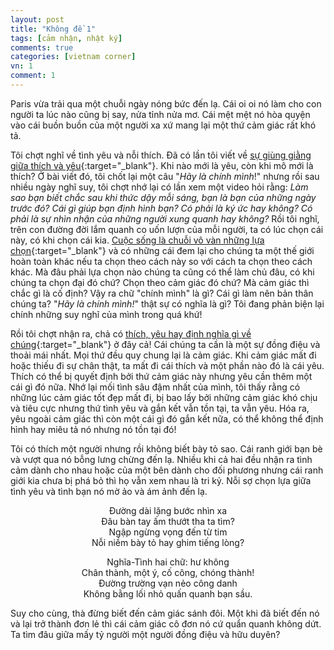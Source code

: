 ```yaml
---
layout: post
title: "Không đề 1"
tags: [cảm nhận, nhật ký]
comments: true
categories: [vietnam corner]
vn: 1
comment: 1
---
```


Paris vừa trải qua một chuỗi ngày nóng bức đến lạ. Cái oi oi nó làm cho con người ta lúc nào cũng bị say, nửa tỉnh nửa mơ. Cái mệt mệt nó hòa quyện vào cái buồn buồn của một người xa xứ mang lại một thứ cảm giác rất khó tả. 

Tôi chợt nghĩ về tình yêu và nỗi thích. Đã có lần tôi viết về [sự giùng giằng giữa thích và yêu]({{site.url}}{{site.baseurl}}/co-that-su-yeu "Có thật sự yêu?"){:target="_blank"}. Khi nào mới là yêu, còn khi mô mới là thích? Ở bài viết đó, tôi chốt lại một câu "*Hãy là chính mình*!" nhưng rồi sau nhiều ngày nghĩ suy, tôi chợt nhớ lại có lần xem một video hỏi rằng: *Làm sao bạn biết chắc sau khi thức dậy mỗi sáng, bạn là bạn của những ngày trước đó? Cái gì giúp bạn định hình bạn? Có phải là ký ức hay không? Có phải là sự nhìn nhận của những người xung quanh hay không?* Rồi tôi nghĩ, trên con đường đời lắm quanh co uốn lượn của mỗi người, ta có lúc chọn cái này, có khi chọn cái kia. [Cuộc sống là chuỗi vô vàn những lựa chọn]({{site.url}}{{site.baseurl}}/lua-chon-va-ban-da-lon "Lựa chọn và câu hỏi bạn đã lớn?"){:target="_blank"} và có những cái đem lại cho chúng ta một thế giới hoàn toàn khác nếu ta chọn theo cách này so với cách ta chọn theo cách khác. Mà đâu phải lựa chọn nào chúng ta cũng có thể làm chủ đâu, có khi chúng ta chọn đại đó chứ? Chọn theo cảm giác đó chứ? Mà cảm giác thì chắc gì là cố định? Vậy ra chữ "chính mình" là gì? Cái gì làm nên bản thân chúng ta? "*Hãy là chính mình!*" thật sự có nghĩa là gì? Tôi đang phản biện lại chính những suy nghĩ của mình trong quá khứ!

Rồi tôi chợt nhận ra, chả có [thích, yêu hay định nghĩa gì về chúng]({{site.url}}{{site.baseurl}}/viet-ve-tinh-yeu "Viết về tình yêu"){:target="_blank"} ở đây cả! Cái chúng ta cần là một sự đồng điệu và thoải mái nhất. Mọi thứ đều quy chung lại là cảm giác. Khi cảm giác mất đi hoặc thiếu đi sự chân thật, ta mất đi cái thích và một phần nào đó là cái yêu. Thích có thể bị quyết định bởi thứ cảm giác này nhưng yêu cần thêm một cái gì đó nữa. Nhớ lại mối tình sâu đậm nhất của mình, tôi thấy rằng có những lúc cảm giác tốt đẹp mất đi, bị bao lấy bởi những cảm giác khó chịu và tiêu cực nhưng thứ tình yêu và gắn kết vẫn tồn tại, ta vẫn yêu. Hóa ra, yêu ngoài cảm giác thì còn một cái gì đó gắn kết nữa, có thể không thể định hình hay miêu tả nó nhưng nó tồn tại đó!

Tôi có thích một người nhưng rồi không biết bày tỏ sao. Cái ranh giới bạn bè và vượt qua nó bỗng lưng chừng đến lạ. Nhiều khi cả hai đều nhận ra tình cảm dành cho nhau hoặc của một bên dành cho đối phương nhưng cái ranh giới kia chưa bị phá bỏ thì họ vẫn xem nhau là tri kỷ. Nỗi sợ chọn lựa giữa tình yêu và tình bạn nó mờ ảo và ám ảnh đến lạ.

<div class="poem" style="text-align: center;">
Đường dài lặng bước nhìn xa<br />
Đâu bàn tay ấm thướt tha ta tìm?<br />
Ngập ngừng vọng đến từ tim<br />
Nỗi niềm bày tỏ hay ghim tiếng lòng?<br />

Nghĩa-Tình hai chữ: hư không<br />
Chân thành, một ý, cố công, chóng thành!<br />
Đường trường vạn nẻo công danh<br />
Không bằng lối nhỏ quấn quanh bạn sầu.
</div>

Suy cho cùng, thà đừng biết đến cảm giác sánh đôi. Một khi đã biết đến nó và lại trở thành đơn lẻ thì cái cảm giác cô đơn nó cứ quẩn quanh không dứt. Ta tìm đâu giữa mấy tỷ người một người đồng điệu và hữu duyên?